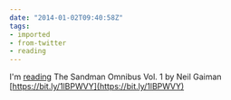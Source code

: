 ```yaml
---
date: "2014-01-02T09:40:58Z"
tags:
- imported
- from-twitter
- reading
---
```

I'm [reading](/tags/reading) The Sandman Omnibus Vol. 1 by Neil Gaiman [https://bit.ly/1lBPWVY](https://bit.ly/1lBPWVY)
